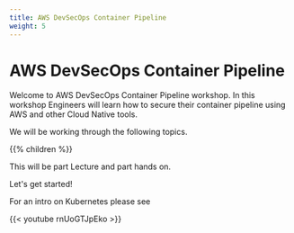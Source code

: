 ```yaml
---
title: AWS DevSecOps Container Pipeline
weight: 5
---
```


# AWS DevSecOps Container Pipeline

Welcome to AWS DevSecOps Container Pipeline workshop. In this workshop Engineers will learn how to secure their container
pipeline using AWS and other Cloud Native tools.

We will be working through the following topics.

{{% children  %}}

This will be part Lecture and part hands on.

Let's get started!


For an intro on Kubernetes please see

{{< youtube rnUoGTJpEko >}}

